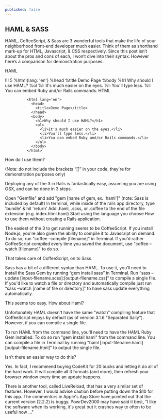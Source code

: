 ```yaml
---
published: false
---
```


## HAML & SASS

HAML, CoffeeScript, & Sass are 3 wonderful tools that make the life of your neighborhood front-end developer much easier. Think of them as shorthand mark-up for HTML, Javascript, & CSS respectively. Since this post isn’t about the pros and cons of each, I won’t dive into their syntax. However here’s a comparison for demonstration purposes:

HAML


!!! 5
              %html{lang: 'en'}
                %head
                  %title Demo Page
                %body
                  %h1 Why should I use HAML?
                  %ol
                    %li It's much easier on the eyes.
                    %li You'll type less.
                    %li You can embed Ruby and/or Rails commands.
HTML


<!DOCTYPE html>
              <html lang='en'>
                <head>
                  <title>Demo Page</title>
                </head>
                <body>
                  <h1>Why should I use HAML?</h1>
                  <ol>
                    <li>It's much easier on the eyes.</li>
                    <li>You'll type less.</li>
                    <li>You can embed Ruby and/or Rails commands.</li>
                  </ol>
                </body>
              </html>
How do I use them?

(Note: do not include the brackets “[]” in your code, they're for demonstration purposes only)

Deploying any of the 3 in Rails is fantastically easy, assuming you are using OSX, and can be done in 3 steps.

Open "Gemfile" and add "gem [name of gem, ex. 'haml']" (note: Sass is included by default)
In terminal, while inside of the rails app directory, type 'bundle' & hit 'return'
Add .haml, .scss, or .coffee to the end of the file extension (e.g. index.html.haml)
Start using the language you choose
How to use them without creating a Rails application.

The easiest of the 3 to get running seems to be CoffeeScript. If you install Node.js, you're also given the ability to compile it to Javascript on demand. To do so, run "coffee –compile [filename]" in Terminal. If you'd rather CoffeeScript compiled every time you saved the document, use "coffee –watch [filename]" to do so.

That takes care of CoffeeScript, on to Sass.

Sass has a bit of a different syntax than HAML. To use it, you’ll need to install the Sass Gem by running “gem install sass” in Terminal. Run “sass –update [input-filename.scss]:[output-filename.css]” to compile a single file. If you'd like to watch a file or directory and automatically compile just run “sass –watch [name of file or directory]” to have sass update everything automatically.

This seems too easy. How about Haml?

Unfortunately HAML doesn't have the same "watch" compiling feature that CoffeeScript enjoys by default (as of version 3.1.6 "Separated Sally"). However, if you can compile a single file.

To run HAML from the command line, you'll need to have the HAML Ruby Gem installed. To do so run "gem install haml" from the command line. You can compile a file in Terminal by running "haml [input-filename.haml] [output-filename.html]" to output the single file.

Isn't there an easier way to do this?

Yes. In fact, I recommend buying CodeKit for 20 bucks and letting it do all of the hard work. It will compile all 3 formats (and more), then refresh your browser window every time an update happens.


There is another tool, called LiveReload, that has a very similar set of features. However, I would advise caution before putting down the $10 for this app. The commentors in Apple's App Store have pointed out that the current version (2.2.2) is buggy. PowrDev2000 may have said it best, "I like the software when its working, it's great but it crashes way to often to be useful now …"